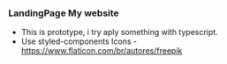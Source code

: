 ### LandingPage My website
   - This is prototype, i try aply something with typescript.
   - Use styled-components
Icons - https://www.flaticon.com/br/autores/freepik